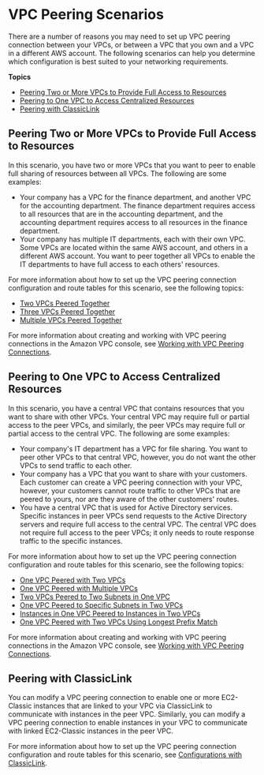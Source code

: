 # VPC Peering Scenarios<a name="peering-scenarios"></a>

There are a number of reasons you may need to set up VPC peering connection between your VPCs, or between a VPC that you own and a VPC in a different AWS account\. The following scenarios can help you determine which configuration is best suited to your networking requirements\.

**Topics**
+ [Peering Two or More VPCs to Provide Full Access to Resources](#peering-scenarios-full)
+ [Peering to One VPC to Access Centralized Resources](#peering-scenarios-partial)
+ [Peering with ClassicLink](#peering-scenarios-classiclink)

## Peering Two or More VPCs to Provide Full Access to Resources<a name="peering-scenarios-full"></a>

In this scenario, you have two or more VPCs that you want to peer to enable full sharing of resources between all VPCs\. The following are some examples:
+ Your company has a VPC for the finance department, and another VPC for the accounting department\. The finance department requires access to all resources that are in the accounting department, and the accounting department requires access to all resources in the finance department\. 
+ Your company has multiple IT departments, each with their own VPC\. Some VPCs are located within the same AWS account, and others in a different AWS account\. You want to peer together all VPCs to enable the IT departments to have full access to each others' resources\.

For more information about how to set up the VPC peering connection configuration and route tables for this scenario, see the following topics:
+ [Two VPCs Peered Together](peering-configurations-full-access.md#two-vpcs-full-access)
+ [Three VPCs Peered Together](peering-configurations-full-access.md#three-vpcs-full-access)
+ [Multiple VPCs Peered Together](peering-configurations-full-access.md#many-vpcs-full-access)

For more information about creating and working with VPC peering connections in the Amazon VPC console, see [Working with VPC Peering Connections](working-with-vpc-peering.md)\.

## Peering to One VPC to Access Centralized Resources<a name="peering-scenarios-partial"></a>

In this scenario, you have a central VPC that contains resources that you want to share with other VPCs\. Your central VPC may require full or partial access to the peer VPCs, and similarly, the peer VPCs may require full or partial access to the central VPC\. The following are some examples:
+ Your company's IT department has a VPC for file sharing\. You want to peer other VPCs to that central VPC, however, you do not want the other VPCs to send traffic to each other\. 
+ Your company has a VPC that you want to share with your customers\. Each customer can create a VPC peering connection with your VPC, however, your customers cannot route traffic to other VPCs that are peered to yours, nor are they aware of the other customers' routes\. 
+ You have a central VPC that is used for Active Directory services\. Specific instances in peer VPCs send requests to the Active Directory servers and require full access to the central VPC\. The central VPC does not require full access to the peer VPCs; it only needs to route response traffic to the specific instances\. 

For more information about how to set up the VPC peering connection configuration and route tables for this scenario, see the following topics:
+ [One VPC Peered with Two VPCs](peering-configurations-full-access.md#one-to-two-vpcs-full-access)
+ [One VPC Peered with Multiple VPCs](peering-configurations-full-access.md#one-to-many-vpcs-full-access)
+ [Two VPCs Peered to Two Subnets in One VPC](peering-configurations-partial-access.md#one-to-two-vpcs-simple-hub)
+ [One VPC Peered to Specific Subnets in Two VPCs](peering-configurations-partial-access.md#one-to-two-vpcs-specific-subnets)
+ [Instances in One VPC Peered to Instances in Two VPCs](peering-configurations-partial-access.md#one-to-two-vpcs-instances)
+ [One VPC Peered with Two VPCs Using Longest Prefix Match](peering-configurations-partial-access.md#one-to-two-vpcs-lpm)

For more information about creating and working with VPC peering connections in the Amazon VPC console, see [Working with VPC Peering Connections](working-with-vpc-peering.md)\.

## Peering with ClassicLink<a name="peering-scenarios-classiclink"></a>

You can modify a VPC peering connection to enable one or more EC2\-Classic instances that are linked to your VPC via ClassicLink to communicate with instances in the peer VPC\. Similarly, you can modify a VPC peering connection to enable instances in your VPC to communicate with linked EC2\-Classic instances in the peer VPC\.

For more information about how to set up the VPC peering connection configuration and route tables for this scenario, see [Configurations with ClassicLink](peering-configurations-classiclink.md)\.